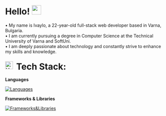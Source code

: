 # Hello! <img src="https://raw.githubusercontent.com/aemmadi/aemmadi/master/wave.gif" width="30">

• My name is Ivaylo, a 22-year-old full-stack web developer based in Varna, Bulgaria.  
• I am currently pursuing a degree in Computer Science at the Technical University of Varna and SoftUni.  
• I am deeply passionate about technology and constantly strive to enhance my skills and knowledge.

### <img align="left" alt="HTML Tag Image" src="https://media2.giphy.com/media/QssGEmpkyEOhBCb7e1/giphy.gif?cid=ecf05e47a0n3gi1bfqntqmob8g9aid1oyj2wr3ds3mg700bl&rid=giphy.gif" width="25"> &nbsp; **<span style="font-size: 28px;">Tech Stack:</span>**

**Languages**

[![Languages](https://skillicons.dev/icons?i=py,js,ts,cs,html,css)](https://skillicons.dev)

**Frameworks & Libraries**

[![Frameworks&Libraries](https://skillicons.dev/icons?i=django,express,dotnet,react,tailwind,prisma)](https://skillicons.dev)
